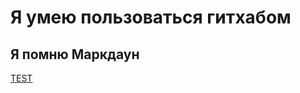 # Я умею пользоваться гитхабом
## Я помню Маркдаун
[TEST](https://github.com/Sasha-Skuchas/lingdata/tree/main/test)
